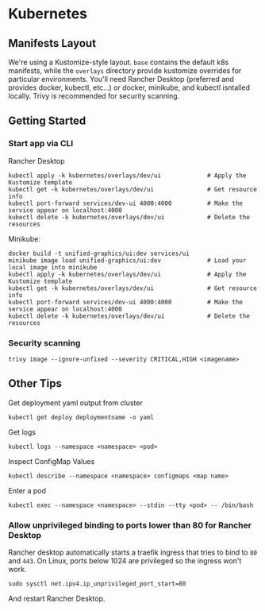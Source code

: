 # Kubernetes

## Manifests Layout

We're using a Kustomize-style layout. `base` contains the default k8s manifests, while the `overlays` directory provide kustomize overrides for particular environments. You'll need Rancher Desktop (preferred and provides docker, kubectl, etc...) or docker, minikube, and kubectl isntalled locally. Trivy is recommended for security scanning.

## Getting Started 

### Start app via CLI

Rancher Desktop
```console
kubectl apply -k kubernetes/overlays/dev/ui             # Apply the Kustomize template
kubectl get -k kubernetes/overlays/dev/ui               # Get resource info
kubectl port-forward services/dev-ui 4000:4000          # Make the service appear on localhost:4000
kubectl delete -k kubernetes/overlays/dev/ui            # Delete the resources
```

Minikube:
```console
docker build -t unified-graphics/ui:dev services/ui
minikube image load unified-graphics/ui:dev             # Load your local image into minikube
kubectl apply -k kubernetes/overlays/dev/ui             # Apply the Kustomize template
kubectl get -k kubernetes/overlays/dev/ui               # Get resource info
kubectl port-forward services/dev-ui 4000:4000          # Make the service appear on localhost:4000
kubectl delete -k kubernetes/overlays/dev/ui            # Delete the resources
```

### Security scanning

```console
trivy image --ignore-unfixed --severity CRITICAL,HIGH <imagename>
```
## Other Tips

Get deployment yaml output from cluster

```console
kubectl get deploy deploymentname -o yaml
```

Get logs
```console
kubectl logs --namespace <namespace> <pod>
```

Inspect ConfigMap Values
```console
kubectl describe --namespace <namespace> configmaps <map name>
```

Enter a pod
```
kubectl exec --namespace <namespace> --stdin --tty <pod> -- /bin/bash
```
### Allow unprivileged binding to ports lower than 80 for Rancher Desktop

Rancher desktop automatically starts a traefik ingress that tries to bind to `80` and `443`. On Linux, ports below 1024 are privileged so the ingress won't work.

```
sudo sysctl net.ipv4.ip_unprivileged_port_start=80
```

And restart Rancher Desktop.